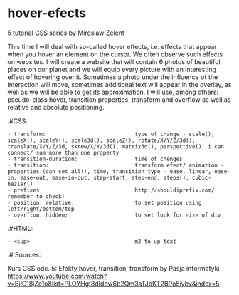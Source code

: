 # hover-efects
5 tutorial CSS series by Miroslaw Zelent

This time I will deal with so-called hover effects, i.e. effects that appear when you hover an element on the cursor. We often observe such effects on websites. I will create a website that will contain 6 photos of beautiful places on our planet and we will equip every picture with an interesting effect of hovering over it. Sometimes a photo under the influence of the interaction will move, sometimes additional text will appear in the overlay, as well as we will be able to get its approximation. I will use, among others: pseudo-class hover, transition properties, transform and overflow as well as relative and absolute positioning.


.#CSS:

	- transform: 							type of change - scale(), scaleX(), scaleY(), scale3d(), scaleZ(), rotate/X/Y/Z/3d(), translate/X/Y/Z/3d, skrew/X/Y/3d(), matrix3d(), perspective(); i can connect/ sum more than one property
	- transition-duration:					time of chenges
	- transition: 							transform efect/ animation - properties (can set all!), time, transition type - ease, linear, ease-in, ease-out, ease-in-out, step-start, step-end, steps(), cubic-bezier()
	- prefixes								http://shouldiprefix.com/ remember to check!
	- position: relative;					to set position using left/right/bottom/top
	- overflow: hidden;						to set lock for size of div
	
	
.#HTML:

	- <sup>									m2 to up text

	
.# Sources:

Kurs CSS odc. 5: Efekty hover, transition, transform by Pasja informatyki https://www.youtube.com/watch?v=BjlC18jZe1o&list=PLOYHgt8dIdow6b2Qm3aTJbKT2BPo5iybv&index=5